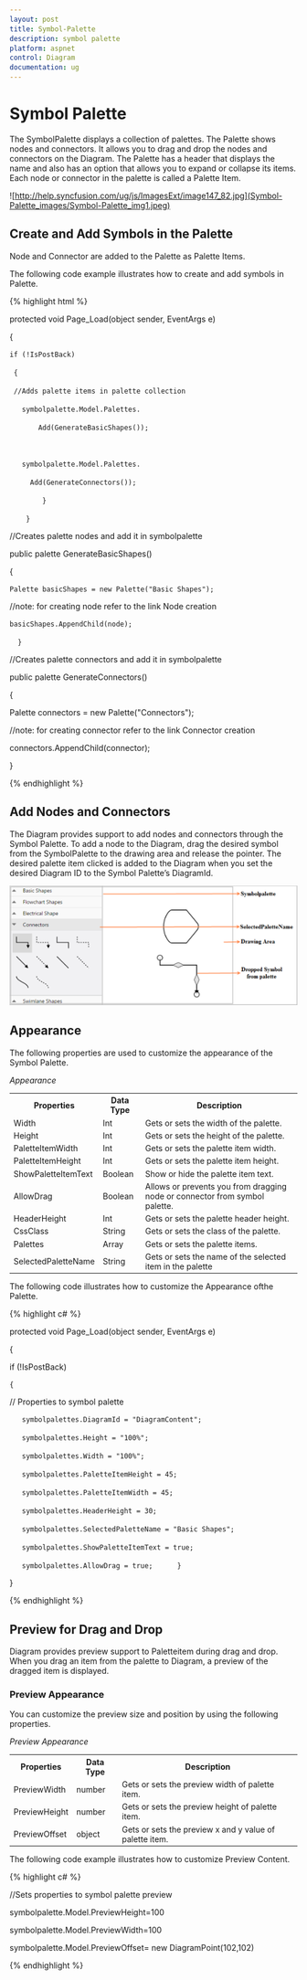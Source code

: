 ```yaml
---
layout: post
title: Symbol-Palette
description: symbol palette
platform: aspnet
control: Diagram
documentation: ug
---
```


# Symbol Palette

The SymbolPalette displays a collection of palettes. The Palette shows nodes and connectors. It allows you to drag and drop the nodes and connectors on the Diagram. The Palette has a header that displays the name and also has an option that allows you to expand or collapse its items. Each node or connector in the palette is called a Palette Item.

 ![http://help.syncfusion.com/ug/js/ImagesExt/image147_82.jpg](Symbol-Palette_images/Symbol-Palette_img1.jpeg) 


## Create and Add Symbols in the Palette

Node and Connector are added to the Palette as Palette Items.

The following code example illustrates how to create and add symbols in Palette.

{% highlight html %}

protected void Page_Load(object sender, EventArgs e)

  {

    if (!IsPostBack)

     {      

     //Adds palette items in palette collection 

       symbolpalette.Model.Palettes.

           Add(GenerateBasicShapes()); 



       symbolpalette.Model.Palettes.                                              

         Add(GenerateConnectors());                

            }

        }

//Creates palette nodes and add it in symbolpalette

 public palette GenerateBasicShapes()

  { 

    Palette basicShapes = new Palette("Basic Shapes");

  //note: for creating node refer to the link Node creation

    basicShapes.AppendChild(node);

      }

//Creates palette connectors and add it in symbolpalette

 public palette GenerateConnectors()

  {

   Palette connectors = new Palette("Connectors");

 //note: for creating connector refer to the link Connector creation

 connectors.AppendChild(connector);

  }



{% endhighlight %}

## Add Nodes and Connectors

The Diagram provides support to add nodes and connectors through the Symbol Palette. To add a node to the Diagram, drag the desired symbol from the SymbolPalette to the drawing area and release the pointer. The desired palette item clicked is added to the Diagram when you set the desired Diagram ID to the Symbol Palette’s DiagramId.

![](Symbol-Palette_images/Symbol-Palette_img2.png) 





## Appearance

The following properties are used to customize the appearance of the Symbol Palette.

_Appearance_

<table>
<tr>
<th>
Properties</th><th>
Data Type</th><th>
Description</th></tr>
<tr>
<td>
 Width</td><td>
Int</td><td>
Gets or sets the width of the palette.</td></tr>
<tr>
<td>
 Height</td><td>
Int</td><td>
Gets or sets the height of the palette.</td></tr>
<tr>
<td>
 PaletteItemWidth</td><td>
Int</td><td>
Gets or sets the palette item width.</td></tr>
<tr>
<td>
 PaletteItemHeight</td><td>
Int</td><td>
Gets or sets the palette item height.</td></tr>
<tr>
<td>
 ShowPaletteItemText</td><td>
Boolean</td><td>
Show or hide the palette item text.</td></tr>
<tr>
<td>
 AllowDrag</td><td>
Boolean</td><td>
Allows or prevents you from dragging node or connector from symbol palette.</td></tr>
<tr>
<td>
 HeaderHeight</td><td>
Int</td><td>
Gets or sets the palette header height.</td></tr>
<tr>
<td>
 CssClass</td><td>
String</td><td>
Gets or sets the class of the palette.</td></tr>
<tr>
<td>
 Palettes</td><td>
Array</td><td>
Gets or sets the palette items.</td></tr>
<tr>
<td>
 SelectedPaletteName</td><td>
String</td><td>
Gets or sets the name of the selected item in the palette</td></tr>
</table>


The following code illustrates how to customize the Appearance ofthe Palette.

{% highlight c# %}

protected void Page_Load(object sender, EventArgs e)

 {

   if (!IsPostBack)

    {

 // Properties to symbol palette

       symbolpalettes.DiagramId = "DiagramContent";

       symbolpalettes.Height = "100%";

       symbolpalettes.Width = "100%";

       symbolpalettes.PaletteItemHeight = 45;

       symbolpalettes.PaletteItemWidth = 45;

       symbolpalettes.HeaderHeight = 30;

       symbolpalettes.SelectedPaletteName = "Basic Shapes";

       symbolpalettes.ShowPaletteItemText = true;

       symbolpalettes.AllowDrag = true;      }

   } 



{% endhighlight %}

## Preview for Drag and Drop

Diagram provides preview support to Paletteitem during drag and drop. When you drag an item from the palette to Diagram, a preview of the dragged item is displayed.

### Preview Appearance

You can customize the preview size and position by using the following properties.

_Preview Appearance_

<table>
<tr>
<th>
Properties</th><th>
Data Type</th><th>
Description</th></tr>
<tr>
<td>
PreviewWidth</td><td>
 number</td><td>
Gets or sets the preview width of palette item.</td></tr>
<tr>
<td>
PreviewHeight</td><td>
 number</td><td>
Gets or sets the preview height of palette item.</td></tr>
<tr>
<td>
PreviewOffset</td><td>
 object</td><td>
Gets or sets the preview x and y value of palette item.</td></tr>
</table>


The following code example illustrates how to customize Preview Content.

{% highlight c# %}

//Sets properties to symbol palette preview

symbolpalette.Model.PreviewHeight=100

symbolpalette.Model.PreviewWidth=100

symbolpalette.Model.PreviewOffset= new DiagramPoint(102,102)



{% endhighlight %}



